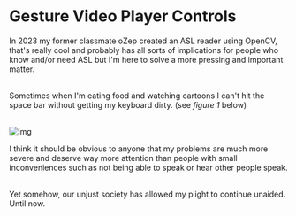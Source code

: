 
# Gesture Video Player Controls
In 2023 my former classmate oZep created an ASL reader using OpenCV, that's
really cool and probably has all sorts of implications for people who know
and/or need ASL but I'm here to solve a more pressing and important matter.<br><br>

Sometimes when I'm eating food and watching cartoons I can't hit the space bar
without getting my keyboard dirty. (see *figure 1* below)<br><br>

![img]("/imgs/figure1.png")

I think it should be obvious to anyone that my problems are much more severe and
deserve way more attention than people with small inconveniences such as not
being able to speak or hear other people speak.<br><br>

Yet somehow, our unjust society has allowed my plight to continue unaided. Until
now. 
